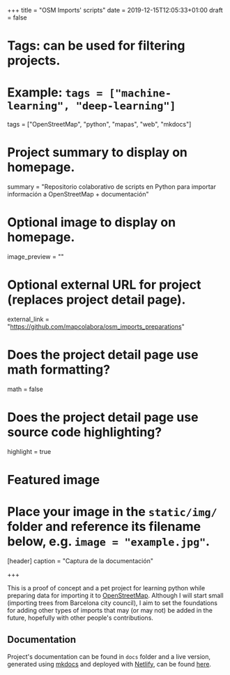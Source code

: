 +++
title = "OSM Imports' scripts"
date = 2019-12-15T12:05:33+01:00
draft = false

# Tags: can be used for filtering projects.
# Example: `tags = ["machine-learning", "deep-learning"]`
tags = ["OpenStreetMap", "python", "mapas", "web", "mkdocs"]

# Project summary to display on homepage.
summary = "Repositorio colaborativo de scripts en Python para importar información a OpenStreetMap + documentación"

# Optional image to display on homepage.
image_preview = ""

# Optional external URL for project (replaces project detail page).
external_link = "https://github.com/mapcolabora/osm_imports_preparations"

# Does the project detail page use math formatting?
math = false

# Does the project detail page use source code highlighting?
highlight = true

# Featured image
# Place your image in the `static/img/` folder and reference its filename below, e.g. `image = "example.jpg"`.
[header]
caption = "Captura de la documentación"

+++


This is a proof of concept and a pet project for learning python while preparing data for importing it to [OpenStreetMap](https://openstreetmap.org). Although I will start small (importing trees from Barcelona city council), I aim to set the foundations for adding other types of imports that may (or may not) be added in the future, hopefully with other people's contributions.

## Documentation

Project's documentation can be found in `docs` folder and a live version, generated using [mkdocs](https://www.mkdocs.org/) and deployed with [Netlify](https://www.netlify.com/), can be found [here](https://osmimports.mapcolabora.org).
